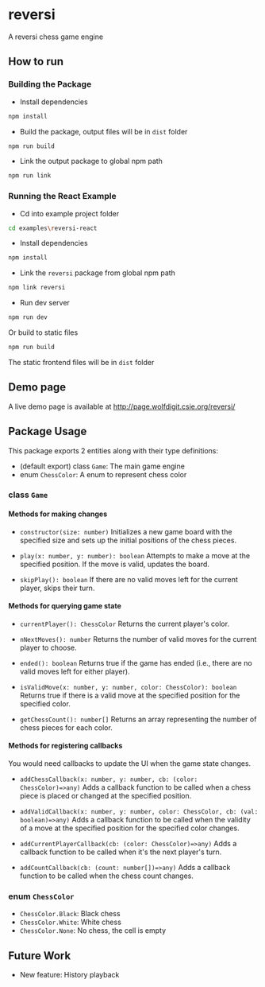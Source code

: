 # reversi
A reversi chess game engine

## How to run
### Building the Package
* Install dependencies
```bash
npm install
```
* Build the package, output files will be in `dist` folder
```bash
npm run build
```
* Link the output package to global npm path
```bash
npm run link
```

### Running the React Example
* Cd into example project folder
```bash
cd examples\reversi-react
```
* Install dependencies
```bash
npm install
```
* Link the `reversi` package from global npm path
```bash
npm link reversi
```
* Run dev server
```bash
npm run dev
```
Or build to static files
```bash
npm run build
```
The static frontend files will be in `dist` folder

## Demo page
A live demo page is available at http://page.wolfdigit.csie.org/reversi/

## Package Usage
This package exports 2 entities along with their type definitions:
* (default export) class `Game`: The main game engine
* enum `ChessColor`: A enum to represent chess color

### class `Game`

#### Methods for making changes
* `constructor(size: number)`
Initializes a new game board with the specified size and sets up the initial positions of the chess pieces.

* `play(x: number, y: number): boolean`
Attempts to make a move at the specified position. If the move is valid, updates the board.

* `skipPlay(): boolean`
If there are no valid moves left for the current player, skips their turn.

#### Methods for querying game state
* `currentPlayer(): ChessColor`
Returns the current player's color.

* `nNextMoves(): number`
Returns the number of valid moves for the current player to choose.

* `ended(): boolean`
Returns true if the game has ended (i.e., there are no valid moves left for either player).

* `isValidMove(x: number, y: number, color: ChessColor): boolean`
Returns true if there is a valid move at the specified position for the specified color.

* `getChessCount(): number[]`
Returns an array representing the number of chess pieces for each color.

#### Methods for registering callbacks
You would need callbacks to update the UI when the game state changes.

* `addChessCallback(x: number, y: number, cb: (color: ChessColor)=>any)`
Adds a callback function to be called when a chess piece is placed or changed at the specified position.

* `addValidCallback(x: number, y: number, color: ChessColor, cb: (val: boolean)=>any)`
Adds a callback function to be called when the validity of a move at the specified position for the specified color changes.

* `addCurrentPlayerCallback(cb: (color: ChessColor)=>any)`
Adds a callback function to be called when it's the next player's turn.

* `addCountCallback(cb: (count: number[])=>any)`
Adds a callback function to be called when the chess count changes.


### enum `ChessColor`
* `ChessColor.Black`: Black chess
* `ChessColor.White`: White chess
* `ChessColor.None`: No chess, the cell is empty

## Future Work
* New feature: History playback